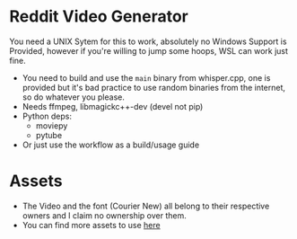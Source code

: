 # Reddit Video Generator
You need a UNIX Sytem for this to work, absolutely no Windows Support is Provided, however if you're willing to jump some hoops, WSL can work just fine.

- You need to build and use the `main` binary from whisper.cpp, one is provided but it's bad practice to use random binaries from the internet, so do whatever you please.
- Needs ffmpeg, libmagickc++-dev (devel not pip)
- Python deps:
	- moviepy
	- pytube
- Or just use the workflow as a build/usage guide

# Assets
- The Video and the font (Courier New) all belong to their respective owners and I claim no ownership over them.
- You can find more assets to use [here](https://github.com/elebumm/RedditVideoMakerBot/blob/master/utils/background_videos.json)
